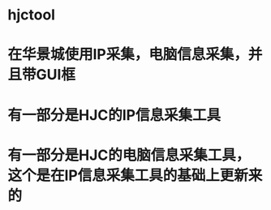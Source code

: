 # hjctool
在华景城使用IP采集，电脑信息采集，并且带GUI框
===========================================
有一部分是HJC的IP信息采集工具
===========================================
有一部分是HJC的电脑信息采集工具，这个是在IP信息采集工具的基础上更新来的
===========================================
